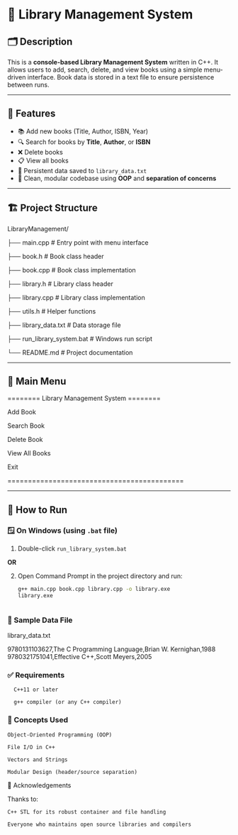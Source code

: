 # 📘 Library Management System

## 🗂️ Description
This is a **console-based Library Management System** written in C++. It allows users to add, search, delete, and view books using a simple menu-driven interface. Book data is stored in a text file to ensure persistence between runs.

---

## 📌 Features

- 📚 Add new books (Title, Author, ISBN, Year)
- 🔍 Search for books by **Title**, **Author**, or **ISBN**
- ❌ Delete books
- 📋 View all books
- 💾 Persistent data saved to `library_data.txt`
- 🧼 Clean, modular codebase using **OOP** and **separation of concerns**

---

## 🏗️ Project Structure

LibraryManagement/

├── main.cpp # Entry point with menu interface

├── book.h # Book class header

├── book.cpp # Book class implementation

├── library.h # Library class header

├── library.cpp # Library class implementation

├── utils.h # Helper functions

├── library_data.txt # Data storage file

├── run_library_system.bat # Windows run script

└── README.md # Project documentation



---

## 📌 Main Menu

======== Library Management System ========

Add Book

Search Book

Delete Book

View All Books

Exit

===========================================



---

## 🚀 How to Run

### 🪟 On Windows (using `.bat` file)

1. Double-click `run_library_system.bat`

**OR**

2. Open Command Prompt in the project directory and run:
   ```bash
   g++ main.cpp book.cpp library.cpp -o library.exe
   library.exe



### 📁 Sample Data File

library_data.txt

9780131103627,The C Programming Language,Brian W. Kernighan,1988
9780321751041,Effective C++,Scott Meyers,2005



### ✅ Requirements
      C++11 or later
      
      g++ compiler (or any C++ compiler)


### 🧠 Concepts Used

    Object-Oriented Programming (OOP)
    
    File I/O in C++
    
    Vectors and Strings
    
    Modular Design (header/source separation)


🙌 Acknowledgements

  Thanks to:
    
    C++ STL for its robust container and file handling
    
    Everyone who maintains open source libraries and compilers
